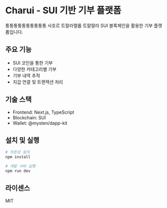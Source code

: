# Charui - SUI 기반 기부 플랫폼

퉁퉁퉁퉁퉁퉁퉁퉁퉁퉁 사호르
트랄라렐롤 트랄랄라
SUI 블록체인을 활용한 기부 플랫폼입니다.

## 주요 기능

- SUI 코인을 통한 기부
- 다양한 카테고리별 기부
- 기부 내역 추적
- 지갑 연결 및 트랜잭션 처리

## 기술 스택

- Frontend: Next.js, TypeScript
- Blockchain: SUI
- Wallet: @mysten/dapp-kit

## 설치 및 실행

```bash
# 의존성 설치
npm install

# 개발 서버 실행
npm run dev
```

## 라이센스

MIT 